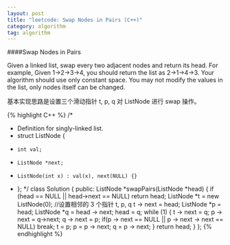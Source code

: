 ```yaml
---
layout: post
title: "leetcode: Swap Nodes in Pairs (C++)"
category: algorithm
tag: algorithm
---
```


####Swap Nodes in Pairs

Given a linked list, swap every two adjacent nodes and return its head.
For example,
Given 1->2->3->4, you should return the list as 2->1->4->3.
Your algorithm should use only constant space. You may not modify the values in the list, only nodes itself can be changed.

基本实现思路是设置三个滑动指针 t, p, q 对 ListNode 进行 swap 操作。

{% highlight C++ %}
/*
 * Definition for singly-linked list.
 * struct ListNode {
 *     int val;
 *     ListNode *next;
 *     ListNode(int x) : val(x), next(NULL) {}
 * };
*/
class Solution {
public:
	 ListNode *swapPairs(ListNode *head) {
		if (head == NULL || head->next == NULL) return head;
		ListNode *t = new ListNode(0); //设置相邻的 3 个指针 t, p, q
		t -> next = head;
		ListNode *p = head;
		ListNode *q = head -> next;
		head = q;
		while (1) {
			t -> next = q;
			p -> next = q->next;
			q -> next = p;
			if(p -> next == NULL || p -> next -> next == NULL) break;
			t = p;
			p = p -> next;
			q = p -> next;
		}
        return head;
	}
};
{% endhighlight %}

